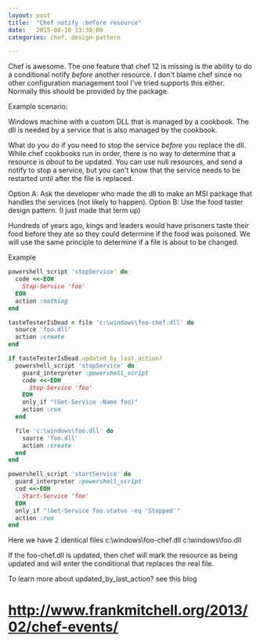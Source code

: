 ```yaml
---
layout: post
title:  "Chef notify :before resource"
date:   2015-08-10 13:30:00
categories: chef, design-pattern  

---
```


Chef is awesome. The one feature that chef 12 is missing is the ability to do a conditional notify *before* another resource. I don't blame chef since no other configuration management tool I've tried supports this either. Normally this should be provided by the package.

Example scenario:

Windows machine with a custom DLL that is managed by a cookbook. The dll is needed by a service that is also managed by the cookbook.

What do you do if you need to stop the service *before* you replace the dll. While chef cookbooks run in order, there is no way to determine that a resource is *about* to be updated. You can use null resources, and send a notify to stop a service, but you can't know that the service needs to be restarted until after the file is replaced.

Option A: Ask the developer who made the dll to make an MSI package that handles the services (not likely to happen).
Option B: Use the food taster design pattern. (I just made that term up)

Hundreds of years ago, kings and leaders would have prisoners taste their food before they ate so they could determine if the food was poisoned. We will use the same principle to determine if a file is about to be changed.

Example  

```ruby
powershell_script 'stopService' do
  code <<-EOH
    Stop-Service 'foo'
  EOH
  action :nothing
end

tasteTesterIsDead = file 'c:\windows\foo-chef.dll' do
  source 'foo.dll'
  action :create
end

if tasteTesterIsDead.updated_by_last_action?
  powershell_script 'stopService' do
    guard_interpreter :powershell_script
    code <<-EOH
      Stop-Service 'foo'
    EOH
    only_if "(Get-Service -Name foo)"
    action :run
  end

  file 'c:\windows\foo.dll' do
    source 'foo.dll'
    action :create
  end
end

powershell_script 'startService' do
  guard_interpreter :powershell_script
  cod <<-EOH
    Start-Service 'foo'
  EOH
  only_if "(Get-Service foo.status -eq 'Stopped'"
  action :run
end
```

Here we have 2 identical files
c:\windows\foo-chef.dll
c:\windows\foo.dll

If the foo-chef.dll is updated, then chef will mark the resource as being updated and will enter the conditional that replaces the real file.

To learn more about updated_by_last_action? see this blog

# http://www.frankmitchell.org/2013/02/chef-events/
